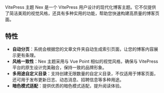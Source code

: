 VitePress 主题 Nex 是一个 VitePress 用户设计的现代化博客主题。它不仅提供了简洁美观的视觉风格，还具有多种实用的功能，帮助您快速构建高质量的博客页面。

## 特性

- **自动分页**：系统会根据您的文章文件夹自动生成索引页面，让您的博客内容展示更有条理。
- **风格一致性**：Nex 主题采用与 Vue Point 相似的视觉风格，确保与 VitePress 平台的原生设计完美融合，保持一致的品牌形象。
- **多用途自定义目录**：支持创建无限数量的自定义目录，不仅适用于博客页面，还可用于发布更新日志、动态消息、招聘信息等多种用途。
- **暗色模式适配**：提供优质的暗色模式适配，提升阅读体验。
